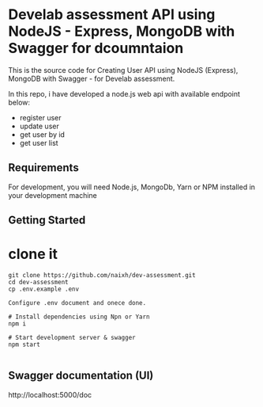 # Develab assessment API using NodeJS - Express, MongoDB with Swagger for dcoumntaion

This is the source code for Creating User API using NodeJS (Express), MongoDB with Swagger - for Develab assessment. 

In this repo, i have developed a node.js web api with available endpoint below:
* register user 
* update user
* get user by id
* get user list


## Requirements

For development, you will need Node.js, MongoDb, Yarn or NPM installed in your development machine

## Getting Started


# clone it
```
git clone https://github.com/naixh/dev-assessment.git
cd dev-assessment
cp .env.example .env

Configure .env document and onece done.

# Install dependencies using Npn or Yarn
npm i

# Start development server & swagger
npm start


```

## Swagger documentation (UI)

http://localhost:5000/doc
